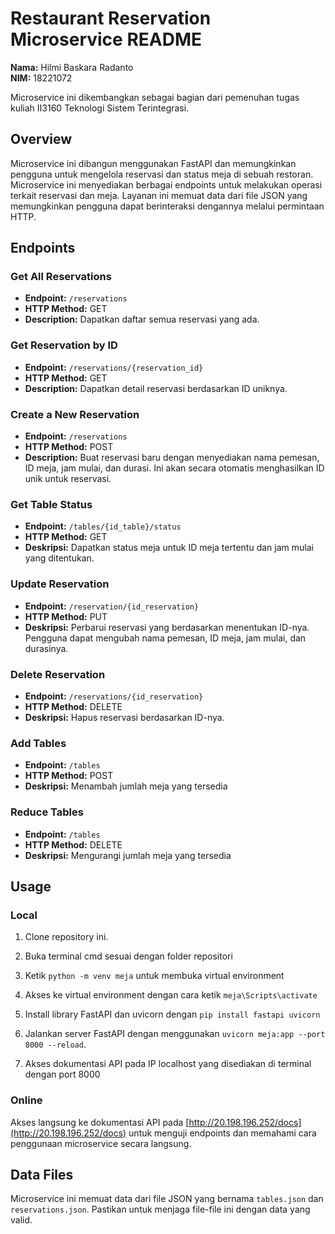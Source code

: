 # Restaurant Reservation Microservice README

**Nama:** Hilmi Baskara Radanto\
**NIM:** 18221072

Microservice ini dikembangkan sebagai bagian dari pemenuhan tugas kuliah II3160 Teknologi Sistem Terintegrasi.

## Overview

Microservice ini dibangun menggunakan FastAPI dan memungkinkan pengguna untuk mengelola reservasi dan status meja di sebuah restoran. Microservice ini menyediakan berbagai endpoints untuk melakukan operasi terkait reservasi dan meja. Layanan ini memuat data dari file JSON yang memungkinkan pengguna dapat berinteraksi dengannya melalui permintaan HTTP.

## Endpoints

### Get All Reservations

- **Endpoint:** `/reservations`
- **HTTP Method:** GET
- **Description:** Dapatkan daftar semua reservasi yang ada.


### Get Reservation by ID

- **Endpoint:** `/reservations/{reservation_id}`
- **HTTP Method:** GET
- **Description:** Dapatkan detail reservasi berdasarkan ID uniknya.


### Create a New Reservation

- **Endpoint:** `/reservations`
- **HTTP Method:** POST
- **Description:** Buat reservasi baru dengan menyediakan nama pemesan, ID meja, jam mulai, dan durasi. Ini akan secara otomatis menghasilkan ID unik untuk reservasi.


### Get Table Status

- **Endpoint:** `/tables/{id_table}/status`
- **HTTP Method:** GET
- **Deskripsi:** Dapatkan status meja untuk ID meja tertentu dan jam mulai yang ditentukan.




### Update Reservation

- **Endpoint:** `/reservation/{id_reservation}`
- **HTTP Method:** PUT
- **Deskripsi:** Perbarui reservasi yang berdasarkan menentukan ID-nya. Pengguna dapat mengubah nama pemesan, ID meja, jam mulai, dan durasinya.


### Delete Reservation

- **Endpoint:** `/reservations/{id_reservation}`
- **HTTP Method:** DELETE
- **Deskripsi:** Hapus reservasi berdasarkan ID-nya.


### Add Tables

- **Endpoint:** `/tables`
- **HTTP Method:** POST
- **Deskripsi:** Menambah jumlah meja yang tersedia

### Reduce Tables

- **Endpoint:** `/tables`
- **HTTP Method:** DELETE
- **Deskripsi:** Mengurangi jumlah meja yang tersedia


## Usage

### Local
1. Clone repository ini.

2. Buka terminal cmd sesuai dengan folder repositori

3. Ketik `python -m venv meja` untuk membuka virtual environment

4. Akses ke virtual environment dengan cara ketik `meja\Scripts\activate`

5. Install library FastAPI dan uvicorn dengan `pip install fastapi uvicorn`
6. Jalankan server FastAPI dengan menggunakan `uvicorn meja:app --port 8000 --reload`.

7. Akses dokumentasi API pada IP localhost yang disediakan di terminal dengan port 8000

### Online

Akses langsung ke dokumentasi API pada
[http://20.198.196.252/docs](http://20.198.196.252/docs) untuk menguji endpoints dan memahami cara penggunaan microservice secara langsung.

## Data Files

Microservice ini memuat data dari file JSON yang bernama `tables.json` dan `reservations.json`. Pastikan untuk menjaga file-file ini dengan data yang valid.
